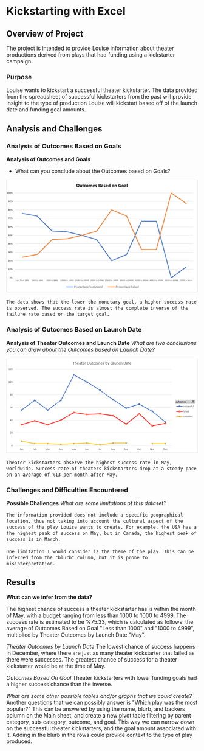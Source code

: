 # Kickstarting with Excel

## Overview of Project

The project is intended to provide Louise information about theater productions derived from plays that had funding using a kickstarter campaign. 

### Purpose

Louise wants to kickstart a successful theater kickstarter. The data provided from the spreadsheet of successful kickstarters from the past will provide insight to the type of production Louise will kickstart based off of the launch date and funding goal amounts.


## Analysis and Challenges


### Analysis of Outcomes Based on Goals
**Analysis of Outcomes and Goals**
- What can you conclude about the Outcomes based on Goals?

![Refer to Outcomes_vs_Goals.png.](resources\Outcomes_vs_Goals.png "Outcomes vs Goals")


    The data shows that the lower the monetary goal, a higher success rate is observed. The success rate is almost the complete inverse of the failure rate based on the target goal.

### Analysis of Outcomes Based on Launch Date
**Analysis of Theater Outcomes and Launch Date** 
*What are two conclusions you can draw about the Outcomes based on Launch Date?*

![Refer to Theater_Outcomes_vs_Launch_Date.png.](resources\Theater_Outcomes_vs_Launch_Date.png "Theater Outcomes vs Launch Date")

    Theater kickstarters observe the highest success rate in May, worldwide. Success rate of theaters kickstarters drop at a steady pace on an average of %13 per month after May. 

### Challenges and Difficulties Encountered
**Possible Challenges**
*What are some limitations of this dataset?*


    The information provided does not include a specific geographical location, thus not taking into account the cultural aspect of the success of the play Louise wants to create. For example, the USA has a the highest peak of success on May, but in Canada, the highest peak of success is in March.

    One limitation I would consider is the theme of the play. This can be inferred from the "blurb" column, but it is prone to misinterpretation. 

    

## Results
**What can we infer from the data?**


The highest chance of success a theater kickstarter has is within the month of May, with a budget ranging from less than 1000 to 1000 to 4999. The success rate is estimated to be %75.33, which is calculated as follows: the average of Outcomes Based on Goal "Less than 1000" and "1000 to 4999", multiplied by Theater Outcomes by Launch Date "May".

*Theater Outcomes by Launch Date*
    The lowest chance of success happens in December, where there are just as many theater kickstarter that failed as there were successes. The greatest chance of success for a theater kickstarter would be at the time of May. 

*Outcomes Based On Goal*
    Theater kickstarters with lower funding goals had a higher success chance than the inverse. 

*What are some other possible tables and/or graphs that we could create?*
    Another questions that we can possibly answer is "Which play was the most popular?" This can be answered by using the name, blurb, and backers column on the Main sheet, and create a new pivot table filtering by parent category, sub-category, outcome, and goal. This way we can narrow down on the successful theater kickstarters, and the goal amount associated with it. Adding in the blurb in the rows could provide context to the type of play produced.





